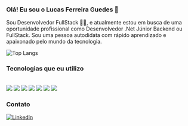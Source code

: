 ### Olá! Eu sou o Lucas Ferreira Guedes 👋


Sou Desenvolvedor FullStack 👨‍💻, e atualmente estou em busca de uma oportunidade profissional como Desenvolvedor .Net Júnior Backend ou FullStack. Sou uma pessoa autodidata com rápido aprendizado e apaixonado pelo mundo da tecnologia.


![Top Langs](https://github-readme-stats.vercel.app/api/top-langs/?username=LucasFerreiraGuedes&hide_progress=true)

 
### Tecnologias que eu utilizo

<div style="display: inline_block"><br/>
  <img src="https://img.shields.io/badge/.NET-5C2D91?style=for-the-badge&logo=.net&logoColor=white" />
   <img src="https://img.shields.io/badge/C%23-239120?style=for-the-badge&logo=c-sharp&logoColor=white" />
    <img src="https://img.shields.io/badge/HTML5-E34F26?style=for-the-badge&logo=html5&logoColor=white" />
     <img src="https://img.shields.io/badge/CSS3-1572B6?style=for-the-badge&logo=css3&logoColor=white" />
      <img src="https://img.shields.io/badge/JavaScript-F7DF1E?style=for-the-badge&logo=javascript&logoColor=black" />
       <img src="https://img.shields.io/badge/TypeScript-007ACC?style=for-the-badge&logo=typescript&logoColor=white" />
        <img src="https://img.shields.io/badge/Angular-DD0031?style=for-the-badge&logo=angular&logoColor=white" />

</div>


### Contato 

[![Linkedin](https://img.shields.io/badge/LinkedIn-0077B5?style=for-the-badge&logo=linkedin&logoColor=white)](https://www.linkedin.com/in/lucasferreiraguedes)
